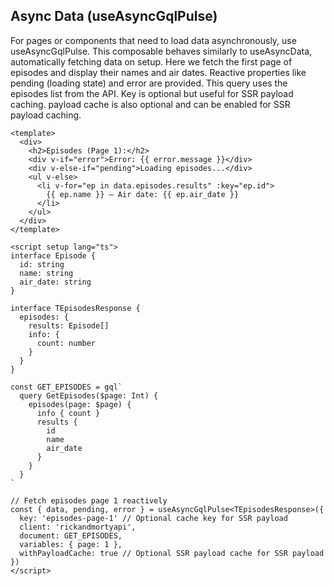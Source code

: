## Async Data (useAsyncGqlPulse)

For pages or components that need to load data asynchronously, use useAsyncGqlPulse.
This composable behaves similarly to useAsyncData, automatically fetching data on setup. 
Here we fetch the first page of episodes and display their names and air dates. 
Reactive properties like pending (loading state) and error are provided.
This query uses the episodes list from the API. Key is optional but useful for SSR payload caching.
payload cache is also optional and can be enabled for SSR payload caching.

```vue
<template>
  <div>
    <h2>Episodes (Page 1):</h2>
    <div v-if="error">Error: {{ error.message }}</div>
    <div v-else-if="pending">Loading episodes...</div>
    <ul v-else>
      <li v-for="ep in data.episodes.results" :key="ep.id">
        {{ ep.name }} – Air date: {{ ep.air_date }}
      </li>
    </ul>
  </div>
</template>

<script setup lang="ts">
interface Episode {
  id: string
  name: string
  air_date: string
}

interface TEpisodesResponse {
  episodes: {
    results: Episode[]
    info: {
      count: number
    }
  }
}

const GET_EPISODES = gql`
  query GetEpisodes($page: Int) {
    episodes(page: $page) {
      info { count }
      results {
        id
        name
        air_date
      }
    }
  }
`

// Fetch episodes page 1 reactively
const { data, pending, error } = useAsyncGqlPulse<TEpisodesResponse>({
  key: 'episodes-page-1' // Optional cache key for SSR payload
  client: 'rickandmortyapi',
  document: GET_EPISODES,
  variables: { page: 1 },
  withPayloadCache: true // Optional SSR payload cache for SSR payload
})
</script>
```
